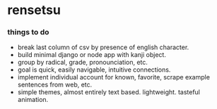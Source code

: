 # rensetsu

### things to do
- break last column of csv by presence of english character. 
- build minimal django or node app with kanji object. 
- group by radical, grade, pronounciation, etc. 
- goal is quick, easily navigable, intuitive connections.
- implement individual account for known, favorite, scrape example sentences from web, etc.
- simple themes, almost entirely text based. lightweight. tasteful animation.
